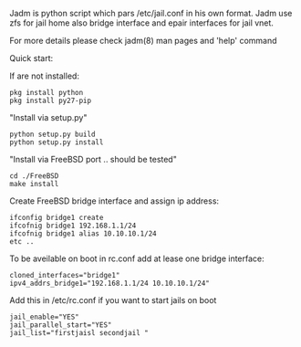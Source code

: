 Jadm is python script which pars /etc/jail.conf in his own format. Jadm use  zfs  for  jail home also bridge interface and epair interfaces for jail vnet.

For more details please check jadm(8) man pages and 'help' command 

Quick start:

If are not installed:

    pkg install python
    pkg install py27-pip

"Install via setup.py"

    python setup.py build
    python setup.py install

"Install via FreeBSD port .. should be tested"

    cd ./FreeBSD
    make install

Create FreeBSD bridge interface and assign ip address:

    ifconfig bridge1 create
    ifcofnig bridge1 192.168.1.1/24
    ifcofnig bridge1 alias 10.10.10.1/24
    etc ..

To be aveilable on boot in rc.conf add at lease one bridge interface:

    cloned_interfaces="bridge1" 
    ipv4_addrs_bridge1="192.168.1.1/24 10.10.10.1/24"

Add this in /etc/rc.conf if you want to start jails on boot

    jail_enable="YES"
    jail_parallel_start="YES"
    jail_list="firstjaisl secondjail "
